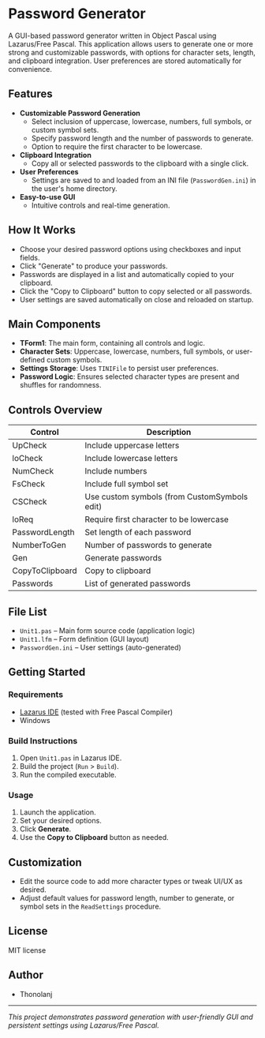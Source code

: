 # Password Generator

A GUI-based password generator written in Object Pascal using Lazarus/Free Pascal. This application allows users to generate one or more strong and customizable passwords, with options for character sets, length, and clipboard integration. User preferences are stored automatically for convenience.

## Features

- **Customizable Password Generation**
  - Select inclusion of uppercase, lowercase, numbers, full symbols, or custom symbol sets.
  - Specify password length and the number of passwords to generate.
  - Option to require the first character to be lowercase.
- **Clipboard Integration**
  - Copy all or selected passwords to the clipboard with a single click.
- **User Preferences**
  - Settings are saved to and loaded from an INI file (`PasswordGen.ini`) in the user's home directory.
- **Easy-to-use GUI**
  - Intuitive controls and real-time generation.

## How It Works

- Choose your desired password options using checkboxes and input fields.
- Click "Generate" to produce your passwords.
- Passwords are displayed in a list and automatically copied to your clipboard.
- Click the "Copy to Clipboard" button to copy selected or all passwords.
- User settings are saved automatically on close and reloaded on startup.

## Main Components

- **TForm1**: The main form, containing all controls and logic.
- **Character Sets**: Uppercase, lowercase, numbers, full symbols, or user-defined custom symbols.
- **Settings Storage**: Uses `TINIFile` to persist user preferences.
- **Password Logic**: Ensures selected character types are present and shuffles for randomness.

## Controls Overview

| Control           | Description                                 |
|-------------------|---------------------------------------------|
| UpCheck           | Include uppercase letters                   |
| loCheck           | Include lowercase letters                   |
| NumCheck          | Include numbers                             |
| FsCheck           | Include full symbol set                     |
| CSCheck           | Use custom symbols (from CustomSymbols edit)|
| loReq             | Require first character to be lowercase     |
| PasswordLength    | Set length of each password                 |
| NumberToGen       | Number of passwords to generate             |
| Gen               | Generate passwords                          |
| CopyToClipboard   | Copy to clipboard                           |
| Passwords         | List of generated passwords                 |

## File List

- `Unit1.pas` – Main form source code (application logic)
- `Unit1.lfm` – Form definition (GUI layout)
- `PasswordGen.ini` – User settings (auto-generated)

## Getting Started

### Requirements

- [Lazarus IDE](https://www.lazarus-ide.org/) (tested with Free Pascal Compiler)
- Windows

### Build Instructions

1. Open `Unit1.pas` in Lazarus IDE.
2. Build the project (`Run` > `Build`).
3. Run the compiled executable.

### Usage

1. Launch the application.
2. Set your desired options.
3. Click **Generate**.
4. Use the **Copy to Clipboard** button as needed.

## Customization

- Edit the source code to add more character types or tweak UI/UX as desired.
- Adjust default values for password length, number to generate, or symbol sets in the `ReadSettings` procedure.

## License

MIT license

## Author

- Thonolanj

---

*This project demonstrates password generation with user-friendly GUI and persistent settings using Lazarus/Free Pascal.*
